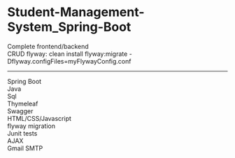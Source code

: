 # Student-Management-System_Spring-Boot
Complete frontend/backend 
<br>CRUD
flyway: clean install flyway:migrate -Dflyway.configFiles=myFlywayConfig.conf
<hr>
Spring Boot<br>
Java<br>
Sql<br>
Thymeleaf<br>
Swagger<br>
HTML/CSS/Javascript<br>
flyway migration<br>
Junit tests<br>
AJAX <br>
Gmail SMTP

